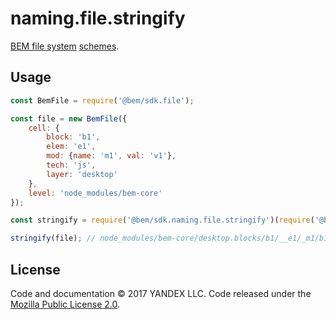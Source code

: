 # naming.file.stringify

[BEM file system](https://en.bem.info/method/filesystem/#principles-of-file-system-organization-for-bem-projects) [schemes](https://en.bem.info/faq/#why-create-separate-directories-and-files-for-every-block-and-technology).

## Usage

```js
const BemFile = require('@bem/sdk.file');

const file = new BemFile({
    cell: {
        block: 'b1',
        elem: 'e1',
        mod: {name: 'm1', val: 'v1'},
        tech: 'js',
        layer: 'desktop'
    },
    level: 'node_modules/bem-core'
});

const stringify = require('@bem/sdk.naming.file.stringify')(require('@bem/sdk.naming.presets/origin'));

stringify(file); // node_modules/bem-core/desktop.blocks/b1/__e1/_m1/b1__e1_m1_v1.js
```

License
-------

Code and documentation © 2017 YANDEX LLC. Code released under the [Mozilla Public License 2.0](LICENSE.txt).
